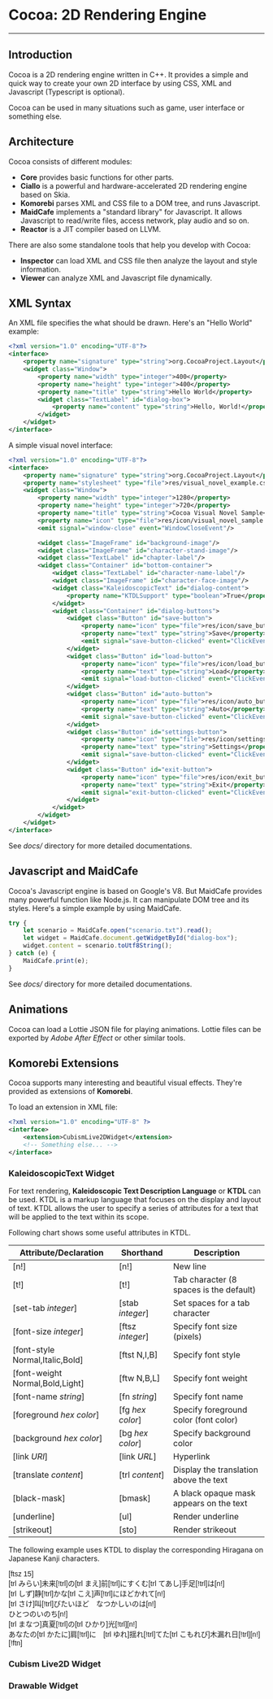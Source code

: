 Cocoa: 2D Rendering Engine
==========================
**************************

Introduction
------------
Cocoa is a 2D rendering engine written in C++. It provides a simple and quick way to create
your own 2D interface by using CSS, XML and Javascript (Typescript is optional).

Cocoa can be used in many situations such as game, user interface or something else.

Architecture
------------
Cocoa consists of different modules:
* **Core** provides basic functions for other parts.
* **Ciallo** is a powerful and hardware-accelerated 2D rendering engine based on Skia.
* **Komorebi** parses XML and CSS file to a DOM tree, and runs Javascript.
* **MaidCafe** implements a "standard library" for Javascript. It allows Javascript
  to read/write files, access network, play audio and so on.
* **Reactor** is a JIT compiler based on LLVM.

There are also some standalone tools that help you develop with Cocoa:
* **Inspector** can load XML and CSS file then analyze the layout and style information.
* **Viewer** can analyze XML and Javascript file dynamically.

XML Syntax
----------
An XML file specifies the what should be drawn. Here's an "Hello World" example:
```xml
<?xml version="1.0" encoding="UTF-8"?>
<interface>
    <property name="signature" type="string">org.CocoaProject.Layout</property>
    <widget class="Window">
        <property name="width" type="integer">400</property>
        <property name="height" type="integer">400</property>
        <property name="title" type="string">Hello World</property>
        <widget class="TextLabel" id="dialog-box">
            <property name="content" type="string">Hello, World!</property>
        </widget>
    </widget>
</interface>
```

A simple visual novel interface:
```xml
<?xml version="1.0" encoding="UTF-8"?>
<interface>
    <property name="signature" type="string">org.CocoaProject.Layout</property>
    <property name="stylesheet" type="file">res/visual_novel_example.css</property>
    <widget class="Window">
        <property name="width" type="integer">1280</property>
        <property name="height" type="integer">720</property>
        <property name="title" type="string">Cocoa Visual Novel Sample</property>
        <property name="icon" type="file">res/icon/visual_novel_sample.jpg</property>
        <emit signal="window-close" event="WindowCloseEvent"/>

        <widget class="ImageFrame" id="background-image"/>
        <widget class="ImageFrame" id="character-stand-image"/>
        <widget class="TextLabel" id="chapter-label"/>
        <widget class="Container" id="bottom-container">
            <widget class="TextLabel" id="character-name-label"/>
            <widget class="ImageFrame" id="character-face-image"/>
            <widget class="KaleidoscopicText" id="dialog-content">
                <property name="KTDLSupport" type="boolean">True</property>
            </widget>
            <widget class="Container" id="dialog-buttons">
                <widget class="Button" id="save-button">
                    <property name="icon" type="file">res/icon/save_button.jpg</property>
                    <property name="text" type="string">Save</property>
                    <emit signal="save-button-clicked" event="ClickEvent"/>
                </widget>
                <widget class="Button" id="load-button">
                    <property name="icon" type="file">res/icon/load_button.jpg</property>
                    <property name="text" type="string">Load</property>
                    <emit signal="load-button-clicked" event="ClickEvent"/>
                </widget>
                <widget class="Button" id="auto-button">
                    <property name="icon" type="file">res/icon/auto_button.jpg</property>
                    <property name="text" type="string">Auto</property>
                    <emit signal="save-button-clicked" event="ClickEvent"/>
                </widget>
                <widget class="Button" id="settings-button">
                    <property name="icon" type="file">res/icon/settings_button.jpg</property>
                    <property name="text" type="string">Settings</property>
                    <emit signal="save-button-clicked" event="ClickEvent"/>
                </widget>
                <widget class="Button" id="exit-button">
                    <property name="icon" type="file">res/icon/exit_button.jpg</property>
                    <property name="text" type="string">Exit</property>
                    <emit signal="exit-button-clicked" event="ClickEvent"/>
                </widget>
            </widget>
        </widget>
    </widget>
</interface>
```
See *docs/* directory for more detailed documentations.

Javascript and MaidCafe
-----------------------
Cocoa's Javascript engine is based on Google's V8. But MaidCafe provides many powerful function
like Node.js. It can manipulate DOM tree and its styles.
Here's a simple example by using MaidCafe.
```javascript
try {
    let scenario = MaidCafe.open("scenario.txt").read();
    let widget = MaidCafe.document.getWidgetById("dialog-box");
    widget.content = scenario.toUtf8String();
} catch (e) {
    MaidCafe.print(e);
}
```
See *docs/* directory for more detailed documentations.

Animations
----------
Cocoa can load a Lottie JSON file for playing animations. Lottie files can be exported by
*Adobe After Effect* or other similar tools.

Komorebi Extensions
-------------------
Cocoa supports many interesting and beautiful visual effects. They're provided as extensions of
**Komorebi**.

To load an extension in XML file:
```xml
<?xml version="1.0" encoding="UTF-8" ?>
<interface>
    <extension>CubismLive2DWidget</extension>
    <!-- Something else... -->
</interface>
```

### KaleidoscopicText Widget
For text rendering, **Kaleidoscopic Text Description Language** or **KTDL** can be used.
KTDL is a markup language that focuses on the display and layout of text.
KTDL allows the user to specify a series of attributes for a text that will be applied
to the text within its scope.

Following chart shows some useful attributes in KTDL.

|     Attribute/Declaration        |    Shorthand     | Description |
|----------------------------------|------------------|-------------|
| [n!]                             | [n!]             | New line |
| [t!]                             | [t!]             | Tab character (8 spaces is the default) |
| [set-tab *integer*]              | [stab *integer*] | Set spaces for a tab character |
| [font-size *integer*]            | [ftsz *integer*] | Specify font size (pixels) |
| [font-style Normal,Italic,Bold]  | [ftst N,I,B]     | Specify font style |
| [font-weight Normal,Bold,Light]  | [ftw N,B,L]      | Specify font weight |
| [font-name *string*]             | [fn *string*]    | Specify font name |
| [foreground *hex color*]         | [fg *hex color*] | Specify foreground color (font color) |
| [background *hex color*]         | [bg *hex color*] | Specify background color |
| [link *URI*]                     | [link *URL*]     | Hyperlink |
| [translate *content*]            | [trl *content*]  | Display the translation above the text |
| [black-mask]                     | [bmask]          | A black opaque mask appears on the text |
| [underline]                      | [ul]             | Render underline |
| [strikeout]                      | [sto]            | Render strikeout |

The following example uses KTDL to display the corresponding Hiragana on Japanese Kanji characters.
<pre style="font-family: Consolas, sans-serif; font-size: 14px">
[ftsz 15]
[trl みらい]未来[!trl]の[trl まえ]前[!trl]にすくむ[trl てあし]手足[!trl]は[n!]
[trl しず]静[!trl]かな[trl こえ]声[!trl]にほどかれて[n!]
[trl さけ]叫[!trl]びたいほど　なつかしいのは[n!]
ひとつのいのち[n!]
[trl まなつ]真夏[!trl]の[trl ひかり]光[!trl][n!]
あなたの[trl かたに]肩[!trl]に　[trl ゆれ]揺れ[!trl]てた[trl こもれび]木漏れ日[!trl][n!]
[!ftn]
</pre>

### Cubism Live2D Widget

### Drawable Widget
